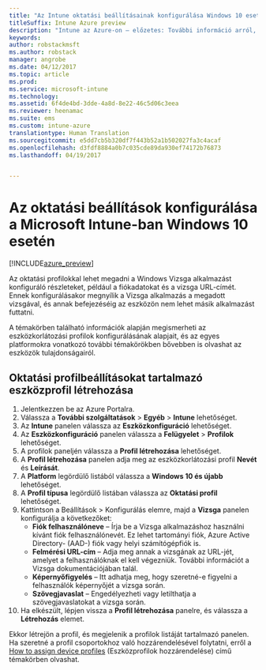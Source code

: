 ```yaml
---
title: "Az Intune oktatási beállításainak konfigurálása Windows 10 esetén"
titleSuffix: Intune Azure preview
description: "Intune az Azure-on – előzetes: További információ arról, hogyan használható az Intune az oktatási beállítások felügyelt eszközökön való konfigurálásához Windows 10 esetén."
keywords: 
author: robstackmsft
ms.author: robstack
manager: angrobe
ms.date: 04/12/2017
ms.topic: article
ms.prod: 
ms.service: microsoft-intune
ms.technology: 
ms.assetid: 6f4de4bd-3dde-4a8d-8e22-46c5d06c3eea
ms.reviewer: heenamac
ms.suite: ems
ms.custom: intune-azure
translationtype: Human Translation
ms.sourcegitcommit: e5dd7cb5b320df7f443b52a1b502027fa3c4acaf
ms.openlocfilehash: d3fdf8884a0b7c035cde89da930ef74172b76873
ms.lasthandoff: 04/19/2017


---
```


# <a name="how-to-configure-windows-10-education-settings-in-microsoft-intune"></a>Az oktatási beállítások konfigurálása a Microsoft Intune-ban Windows 10 esetén

[!INCLUDE[azure_preview](../includes/azure_preview.md)]

Az oktatási profilokkal lehet megadni a Windows Vizsga alkalmazást konfiguráló részleteket, például a fiókadatokat és a vizsga URL-címét. Ennek konfigurálásakor megnyílik a Vizsga alkalmazás a megadott vizsgával, és annak befejezéséig az eszközön nem lehet másik alkalmazást futtatni.

A témakörben található információk alapján megismerheti az eszközkorlátozási profilok konfigurálásának alapjait, és az egyes platformokra vonatkozó további témakörökben bővebben is olvashat az eszközök tulajdonságairól.

## <a name="create-a-device-profile-containing-education-profile-settings"></a>Oktatási profilbeállításokat tartalmazó eszközprofil létrehozása

1. Jelentkezzen be az Azure Portalra.
2. Válassza a **További szolgáltatások** > **Egyéb** > **Intune** lehetőséget.
3. Az **Intune** panelen válassza az **Eszközkonfiguráció** lehetőséget.
2. Az **Eszközkonfiguráció** panelen válassza a **Felügyelet** > **Profilok** lehetőséget.
3. A profilok paneljén válassza a **Profil létrehozása** lehetőséget.
4. A **Profil létrehozása** panelen adja meg az eszközkorlátozási profil **Nevét** és **Leírását**.
5. A **Platform** legördülő listából válassza a **Windows 10 és újabb** lehetőséget.
6. A **Profil típusa** legördülő listában válassza az **Oktatási profil** lehetőséget. 
7. Kattintson a Beállítások > Konfigurálás elemre, majd a **Vizsga** panelen konfigurálja a következőket:
    - **Fiók felhasználóneve** – Írja be a Vizsga alkalmazáshoz használni kívánt fiók felhasználónevét. Ez lehet tartományi fiók, Azure Active Directory- (AAD-) fiók vagy helyi számítógépfiók is.
    - **Felmérési URL-cím** – Adja meg annak a vizsgának az URL-jét, amelyet a felhasználóknak el kell végezniük. További információt a Vizsga dokumentációjában talál.
    - **Képernyőfigyelés** – Itt adhatja meg, hogy szeretné-e figyelni a felhasználók képernyőjét a vizsga során.
    - **Szövegjavaslat** – Engedélyezheti vagy letilthatja a szövegjavaslatokat a vizsga során.
8. Ha elkészült, lépjen vissza a **Profil létrehozása** panelre, és válassza a **Létrehozás** elemet.

Ekkor létrejön a profil, és megjelenik a profilok listáját tartalmazó panelen.
Ha szeretné a profil csoportokhoz való hozzárendelésével folytatni, erről a [How to assign device profiles](how-to-assign-device-profiles.md) (Eszközprofilok hozzárendelése) című témakörben olvashat.




